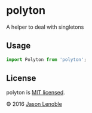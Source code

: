# polyton
A helper to deal with singletons

## Usage

```js
import Polyton from 'polyton';
```

## License

polyton is [MIT licensed](./LICENSE).

© 2016 [Jason Lenoble](mailto:jason.lenoble@gmail.com)
